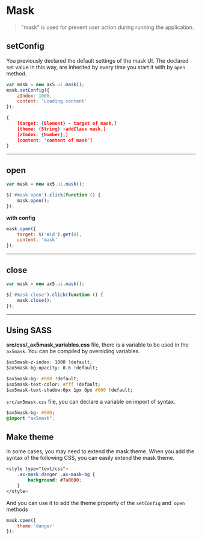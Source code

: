 # Mask
> "mask" is used for prevent user action during running the application.

## setConfig
You previously declared the default settings of the mask UI. The declared set value in this way, are inherited by every time you start it with by `open` method.
```js
var mask = new ax5.ui.mask();
mask.setConfig({
    zIndex: 1000, 
    content: 'Loading content'
});
```
```json
{
    [target: {Element} - target of mask,]
    [theme: {String} -addClass mask,]
    [zIndex: {Number},]
    [content: 'content of mask']
}
```
---

## open
```js
var mask = new ax5.ui.mask();

$('#mask-open').click(function () {
    mask.open();
});
```
**with config**
```js
mask.open({
    target: $('#id').get(0),
    content: 'mask'
});
```
---

## close
```js
var mask = new ax5.ui.mask();

$('#mask-close').click(function () {
    mask.close();
});
```
---

## Using SASS
**src/css/_ax5mask_variables.css** file, there is a variable to be used in the `ax5mask`.
You can be compiled by overriding variables.
```css
$ax5mask-z-index: 1000 !default;
$ax5mask-bg-opacity: 0.6 !default;

$ax5mask-bg: #000 !default;
$ax5mask-text-color: #fff !default;
$ax5mask-text-shadow:0px 1px 0px #000 !default;
```

`src/ax5mask.css` file, you can declare a variable on import of syntax.
```css
$ax5mask-bg: #000;
@import "ax5mask";
```

## Make theme
In some cases, you may need to extend the mask theme.
When you add the syntax of the following CSS, you can easily extend the mask theme.
```css
<style type="text/css">
    .ax-mask.danger .ax-mask-bg {
        background: #7a0000;
    }
</style>
```
And you can use it to add the theme property of the `setConfig` and` open` methods
```js
mask.open({
    theme:'danger'
});
```
